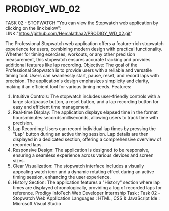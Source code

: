 # PRODIGY_WD_02
TASK 02 - STOPWATCH
"You can view the Stopwatch web application by clicking on the link below":
LINK:"https://github.com/Hemalathaa2/PRODIGY_WD_02.git"

The Professional Stopwatch web application offers a feature-rich stopwatch experience for users, combining modern design with practical functionality. Whether for timing exercises, workouts, or any other precision measurement, this stopwatch ensures accurate tracking and provides additional features like lap recording.
Objective:
The goal of the Professional Stopwatch is to provide users with a reliable and versatile timing tool. Users can seamlessly start, pause, reset, and record laps with precision. The application's design emphasizes simplicity and clarity, making it an efficient tool for various timing needs.
Features:
1) Intuitive Controls: The stopwatch includes user-friendly controls with a large start/pause button, a reset button, and a lap recording button for easy and efficient time management.
2) Real-time Display: The application displays elapsed time in the format hours:minutes:seconds:milliseconds, allowing users to track time with precision.
3) Lap Recording: Users can record individual lap times by pressing the "Lap" button during an active timing session. Lap details are then displayed in a dedicated section, offering a comprehensive overview of recorded laps.
4) Responsive Design: The application is designed to be responsive, ensuring a seamless experience across various devices and screen sizes.
5) Clear Visualization: The stopwatch interface includes a visually appealing watch icon and a dynamic rotating effect during an active timing session, enhancing the user experience.
6) History Section: The application features a "History" section where lap times are displayed chronologically, providing a log of recorded laps for reference.
Prodigy InfoTech Web Developer Internship Task : Task 02 -Stopwatch Web Application 
Languages : HTML, CSS & JavaScript 
Ide : Microsoft Visual Studio
